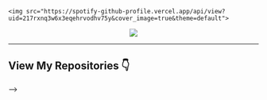 <!-- <p  align="center"><img src = "https://github.com/ndleah/ndleah/blob/main/IMG/intro.gif"></p>

## Hello World! <img src="https://raw.githubusercontent.com/syedareehaquasar/syedareehaquasar/master/gifs/Hi.gif" width="30px"></h2>
<br />

[![PRs Welcome](https://img.shields.io/badge/PRs-welcome-971901.svg?style=flat&logo=github)](https://github.com/ndleah)
<img alt="Visitors" src="https://komarev.com/ghpvc/?username=ndleah&style=flat&labelColor=red&logo=github&label=PROFILE+VIEWS&color=971901"/>

<a href="https://www.linkedin.com/in/ndleah/">
  <img align="left" alt="Reeha's Linkdein" width="22px" src="https://cdn.jsdelivr.net/npm/simple-icons@v3/icons/linkedin.svg" />
</a>
<a href="https://github.com/ndleah">
  <img align="left" alt="Reeha's Github" width="22px" src="https://cdn.jsdelivr.net/npm/simple-icons@v3/icons/github.svg" />
</a>
<a href="https://instagram.com/anhmeu/">
  <img align="left" alt="Leah's Instagram" width="22px" src="https://cdn.jsdelivr.net/npm/simple-icons@v3/icons/instagram.svg" />
</a>
<a href="https://discordapp.com/users/329565478794297345">
  <img align="left" alt="Leah's Discord" width="22px" src="https://cdn.jsdelivr.net/npm/simple-icons@v3/icons/discord.svg" />
</a>
<a href="https://open.spotify.com/user/217rxnq3w6x3eqehrvodhv75y?si=b947163133844bc2">
  <img align="left" alt="Leah's Spotify" width="22px" src="https://cdn.jsdelivr.net/npm/simple-icons@v3/icons/spotify.svg" />
</a>
<a href="https://www.hackerrank.com/nduongthucanh?hr_r=1">
  <img align="left" alt="Leah's Hackerrank" width="22px" src="https://cdn.jsdelivr.net/npm/simple-icons@v3/icons/hackerrank.svg" />
</a>
<br />

## Welcome to my GitHub profile! :octocat:

---

<br />

<img align="right" height="250" width="375" alt="GIF" src="https://github.com/ndleah/ndleah/blob/main/IMG/quote.gif" />

:hammer_and_wrench: I'm Leah and **I live to solve problems using analytics!** 

For me, data analysis is a way to identify a pattern, to detect a key problem among outliers and to tell a valuable story to make an impact :bar_chart:.

**Fun Facts:**
- :writing_hand: I spent hours to learn **```SQL```**, **```Python```**, **```Google Analytics```**, and visualisation tools such as **```Power BI```**, **```Tableau```** and **```Data Studio```**.
- :sparkles: **My greatest passion:** Using data to tell stories and derive insights for business success.

---

## Stats 📈

[![stats](https://github-readme-stats.vercel.app/api?username=ndleah&show_icons=true&count_private=true&title_color=971901&text_color=971901&icon_color=971901&no-bg=true&hide_border=true)](https://github.com/ndleah)
[![Top Langs](https://github-readme-stats.vercel.app/api/top-langs/?username=ndleah&layout=compact)](https://github.com/ndleah)

---
## Music Playing 🎵

<p align="center">
  <a href="https://spotify-github-profile.vercel.app/api/view?uid=217rxnq3w6x3eqehrvodhv75y&redirect=true">
    <!-- Music bars move to the beat and are colored based on the track's happiness, danceability and energy! -->
    <img src="https://spotify-github-profile.vercel.app/api/view?uid=217rxnq3w6x3eqehrvodhv75y&cover_image=true&theme=default">
  </a>
</p>

<p align="center">
  <img src="https://nduongthucanh.vercel.app/api/top-played">
</p>

---

## View My Repositories 👇
 -->
